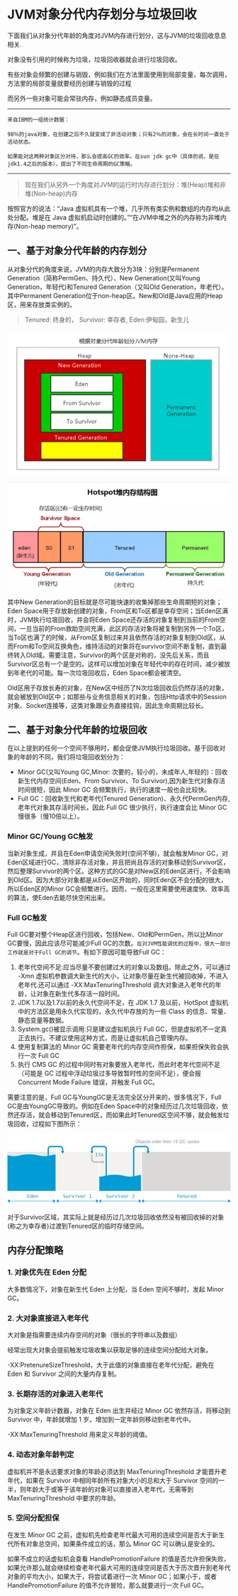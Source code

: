 # JVM对象分代内存划分与垃圾回收

下面我们从对象分代年龄的角度对JVM内存进行划分，这与JVM的垃圾回收息息相关.

对象没有引用的时候称为垃圾，垃圾回收器就会进行垃圾回收。

有些对象会频繁的创建与销毁，例如我们在方法里面使用到局部变量，每次调用，方法里的局部变量就要经历创建与销毁的过程

而另外一些对象可能会常驻内存，例如静态成员变量。

---

    来自IBM的一组统计数据：
    
    98％的java对象，在创建之后不久就变成了非活动对象；只有2％的对象，会在长时间一直处于活动状态。
    
    如果能对这两种对象区分对待，那么会提高GC的效率。在sun jdk gc中（具体的说，是在jdk1.4之后的版本），提出了不同生命周期的GC策略。

---

>现在我们从另外一个角度对JVM的运行时内存进行划分：堆(Heap)堆和非堆(Non-heap)内存

 按照官方的说法：“Java 虚拟机具有一个堆，几乎所有类实例和数组的内存均从此处分配。堆是在 Java 虚拟机启动时创建的。”“在JVM中堆之外的内存称为非堆内存(Non-heap memory)”。

## 一、基于对象分代年龄的内存划分

从对象分代的角度来说，JVM的内存大致分为3块：分别是Permanent Generation（简称PermGen、持久代）、New Generation(又叫Young Generation，年轻代)和Tenured Generation（又叫Old Generation，年老代）。其中Permanent Generation位于non-heap区。New和Old是Java应用的Heap区，用来存放类实例的。

>Tenured: 终身的， Survivor: 幸存者, Eden:伊甸园，新生儿

![](根据对象分代年龄划分JVM内存.png)

![](Hotspot堆内存结构图.png)

其中New Generation的目标就是尽可能快速的收集掉那些生命周期短的对象；Eden Space用于存放新创建的对象，From区和To区都是幸存空间；当Eden区满时，JVM执行垃圾回收，并会将Eden Space还存活的对象复制到当前的From空间，一旦当前的From救助空间充满，此区的存活对象将被复制到另外一个To区，当To区也满了的时候，从From区复制过来并且依然存活的对象复制到Old区，从而From和To空间互换角色，维持活动的对象将在survivor空间不断复制，直到最终转入Old域。需要注意，Survivor的两个区是对称的，没先后关系，而且Survivor区总有一个是空的。这样可以增加对象在年轻代中的存在时间，减少被放到年老代的可能。每一次垃圾回收后，Eden Space都会被清空。

Old区用于存放长寿的对象，在New区中经历了N次垃圾回收后仍然存活的对象，就会被放到Old区中；如那些与业务信息相关的对象，包括Http请求中的Session对象、Socket连接等，这类对象跟业务直接挂钩，因此生命周期比较长。

## 二、基于对象分代年龄的垃圾回收

在以上提到的任何一个空间不够用时，都会促使JVM执行垃圾回收。基于回收对象的年龄的不同，我们将垃圾回收划分为：

- Minor GC(又叫Young GC,Minor: 次要的，较小的，未成年人,年轻的)：回收新生代内存空间(Eden、From Survivor、To Survivor),因为新生代对象存活时间很短，因此 Minor GC 会频繁执行，执行的速度一般也会比较快。
- Full GC：回收新生代和老年代(Tenured Generation)、永久代PermGen内存,老年代对象其存活时间长，因此 Full GC 很少执行，执行速度会比 Minor GC 慢很多（慢10倍以上）。

### Minor GC/Young GC触发

当新对象生成，并且在Eden申请空间失败时(空间不够)，就会触发Minor GC，对Eden区域进行GC，清除非存活对象，并且把尚且存活的对象移动到Survivor区，然后整理Survivor的两个区。这种方式的GC是对New区的Eden区进行，不会影响到Old区。因为大部分对象都是从Eden区开始的，同时Eden区不会分配的很大，所以Eden区的Minor GC会频繁进行。因而，一般在这里需要使用速度快、效率高的算法，使Eden去能尽快空闲出来。

### Full GC触发

Full GC要对整个Heap区进行回收，包括New、Old和PermGen，所以比Minor GC要慢，因此应该尽可能减少Full GC的次数。`在对JVM性能调优的过程中，很大一部分工作就是对于Full GC的调节`。有如下原因可能导致Full GC：

1. 老年代空间不足:应当尽量不要创建过大的对象以及数组。除此之外，可以通过 -Xmn 虚拟机参数调大新生代的大小，让对象尽量在新生代被回收掉，不进入老年代.还可以通过 -XX:MaxTenuringThreshold 调大对象进入老年代的年龄，让对象在新生代多存活一段时间。
2. JDK 1.7以及1.7以前的永久代空间不足，在 JDK 1.7 及以前，HotSpot 虚拟机中的方法区是用永久代实现的，永久代中存放的为一些 Class 的信息、常量、静态变量等数据。
3. System.gc()被显示调用:只是建议虚拟机执行 Full GC，但是虚拟机不一定真正去执行。不建议使用这种方式，而是让虚拟机自己管理内存。
4. 使用复制算法的 Minor GC 需要老年代的内存空间作担保，如果担保失败会执行一次 Full GC
5. 执行 CMS GC 的过程中同时有对象要放入老年代，而此时老年代空间不足（可能是 GC 过程中浮动垃圾过多导致暂时性的空间不足），便会报 Concurrent Mode Failure 错误，并触发 Full GC。

需要注意的是，Full GC与YoungGC是无法完全区分开来的，很多情况下，Full GC是由YoungGC导致的。例如在Eden Space中的对象经历过几次垃圾回收，依然还存活，就会移动到Tenured区，而如果此时Tenured区空间不够，就会触发垃圾回收，过程如下图所示：

![](minor-gc-major-gc-full-gc.jpg)

对于Survivor区域，其实际上就是经历过几次垃圾回收依然没有被回收掉的对象(称之为幸存者)过渡到Tenured区的临时存储空间。

## 内存分配策略

### 1. 对象优先在 Eden 分配

大多数情况下，对象在新生代 Eden 上分配，当 Eden 空间不够时，发起 Minor GC。

### 2. 大对象直接进入老年代

大对象是指需要连续内存空间的对象（很长的字符串以及数组）

经常出现大对象会提前触发垃圾收集以获取足够的连续空间分配给大对象。

-XX:PretenureSizeThreshold，大于此值的对象直接在老年代分配，避免在 Eden 和 Survivor 之间的大量内存复制。

### 3. 长期存活的对象进入老年代

为对象定义年龄计数器，对象在 Eden 出生并经过 Minor GC 依然存活，将移动到 Survivor 中，年龄就增加 1 岁，增加到一定年龄则移动到老年代中。

-XX:MaxTenuringThreshold 用来定义年龄的阈值。

### 4. 动态对象年龄判定

虚拟机并不是永远要求对象的年龄必须达到 MaxTenuringThreshold 才能晋升老年代，如果在 Survivor 中相同年龄所有对象大小的总和大于 Survivor 空间的一半，则年龄大于或等于该年龄的对象可以直接进入老年代，无需等到 MaxTenuringThreshold 中要求的年龄。

### 5. 空间分配担保

在发生 Minor GC 之前，虚拟机先检查老年代最大可用的连续空间是否大于新生代所有对象总空间，如果条件成立的话，那么 Minor GC 可以确认是安全的。

如果不成立的话虚拟机会查看 HandlePromotionFailure 的值是否允许担保失败，如果允许那么就会继续检查老年代最大可用的连续空间是否大于历次晋升到老年代对象的平均大小，如果大于，将尝试着进行一次 Minor GC；如果小于，或者 HandlePromotionFailure 的值不允许冒险，那么就要进行一次 Full GC。
